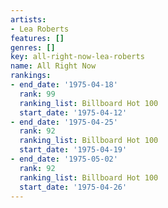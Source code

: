 ```yaml
---
artists:
- Lea Roberts
features: []
genres: []
key: all-right-now-lea-roberts
name: All Right Now
rankings:
- end_date: '1975-04-18'
  rank: 99
  ranking_list: Billboard Hot 100
  start_date: '1975-04-12'
- end_date: '1975-04-25'
  rank: 92
  ranking_list: Billboard Hot 100
  start_date: '1975-04-19'
- end_date: '1975-05-02'
  rank: 92
  ranking_list: Billboard Hot 100
  start_date: '1975-04-26'
---
```


